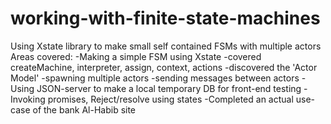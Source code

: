 # working-with-finite-state-machines
Using Xstate library to make small self contained FSMs with multiple actors
Areas covered:
-Making a simple FSM using Xstate
-covered createMachine, interpreter, assign, context, actions
-discovered the 'Actor Model'
-spawning multiple actors
-sending messages between actors
-Using JSON-server to make a local temporary DB for front-end testing
-Invoking promises, Reject/resolve using states
-Completed an actual use-case of the bank Al-Habib site
